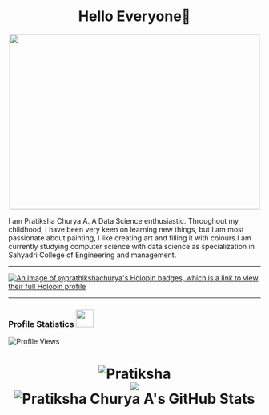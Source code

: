 <h1 align="center"> 
 Hello Everyone👋 
</h1>

<p  align="center"><img src="https://github.com/Anmol-Baranwal/Cool-GIFs-For-GitHub/assets/74038190/f5d2d866-d25c-4873-8d82-425d2c62fc2e" width="500" height="350" align ="center">

I am Pratiksha Churya A. A Data Science enthusiastic. Throughout my childhood, I have been very keen on learning new things, but I am most passionate about painting, I like creating art and filling it with colours.I am currently studying computer science with data science as specialization in Sahyadri College of Engineering and management.

<!--
**PratikshaChuryaA/PratikshaChuryaA** is a ✨ _special_ ✨ repository because its `README.md` (this file) appears on your GitHub profile.

Here are some ideas to get you started:

- 🔭 I’m currently working on ...
- 🌱 I’m currently learning ...
- 👯 I’m looking to collaborate on ...
- 🤔 I’m looking for help with ...
- 💬 Ask me about ...
- 📫 How to reach me: ...
- 😄 Pronouns: ...
- ⚡ Fun fact: ...
-->
--- 

[![An image of @prathikshachurya's Holopin badges, which is a link to view their full Holopin profile](https://holopin.me/prathikshachurya)](https://holopin.io/@prathikshachurya)

---

### Profile Statistics <img src="https://camo.githubusercontent.com/f11b92476ee793cfe97f20e0564ab552bd9bd670179d7b6772c59bb4d3218ca6/68747470733a2f2f692e70696e696d672e636f6d2f6f726967696e616c732f36352f63342f66342f36356334663435323537316265313236316539633632336637646134383861632e676966" width="35"/></h3>
![Profile Views](https://komarev.com/ghpvc/?username=your-github-PratikshaChuryaA)
<br>

<h1 align="center">
  <img src="https://github-readme-stats.vercel.app/api?username=PratikshaChuryaA&show_icons=true&theme=dark" alt=Pratiksha Churya A's GitHub Stats" /><br>
  <img src="https://github-readme-stats.vercel.app/api/top-langs/?username=PratikshaChuryaA&theme=dark&langs_count=10" /><br>
  <img src="https://github-readme-streak-stats.herokuapp.com/?user=PratikshaChuryaA&theme=dark" alt=" Pratiksha Churya A's GitHub Stats" /><br>
</h1>

